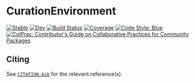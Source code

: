 # CurationEnvironment

[![Stable](https://img.shields.io/badge/docs-stable-blue.svg)](https://semiotic-ai.github.io/CurationEnvironment.jl/stable)
[![Dev](https://img.shields.io/badge/docs-dev-blue.svg)](https://semiotic-ai.github.io/CurationEnvironment.jl/dev)
[![Build Status](https://github.com/semiotic-ai/CurationEnvironment.jl/actions/workflows/CI.yml/badge.svg?branch=main)](https://github.com/semiotic-ai/CurationEnvironment.jl/actions/workflows/CI.yml?query=branch%3Amain)
[![Coverage](https://codecov.io/gh/semiotic-ai/CurationEnvironment.jl/branch/main/graph/badge.svg)](https://codecov.io/gh/semiotic-ai/CurationEnvironment.jl)
[![Code Style: Blue](https://img.shields.io/badge/code%20style-blue-4495d1.svg)](https://github.com/invenia/BlueStyle)
[![ColPrac: Contributor's Guide on Collaborative Practices for Community Packages](https://img.shields.io/badge/ColPrac-Contributor's%20Guide-blueviolet)](https://github.com/SciML/ColPrac)

## Citing

See [`CITATION.bib`](CITATION.bib) for the relevant reference(s).
